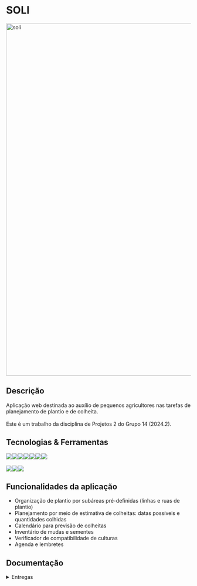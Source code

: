# SOLI
<img width="960" alt="soli" src="https://github.com/user-attachments/assets/042b3195-8845-4e89-bdf9-a105b7110a77">

## Descrição

  Aplicação web destinada ao auxílio de pequenos agricultores nas tarefas de planejamento de plantio e de colheita. <br><br>
  Este é um trabalho da disciplina de Projetos 2 do Grupo 14 (2024.2).

## Tecnologias & Ferramentas
<div style="display: flex; align-items: center; text-decoration: green;">
  <img src="https://img.shields.io/badge/Python-F46036?style=for-the-badge&logo=python&logoColor=white&color=darkred"/>
  <img src="https://img.shields.io/badge/Django-3C3744?style=for-the-badge&logo=django&logoColor=white&color=green"/>
  <img src="https://img.shields.io/badge/javascript-3C3744?style=for-the-badge&logo=javascript&logoColor=white&color=darkorange"/>
  <img src="https://img.shields.io/badge/html5-F46036?style=for-the-badge&logo=html5&logoColor=white&color=darkred"/>
  <img src="https://img.shields.io/badge/css3-3C3744?style=for-the-badge&logo=css3&logoColor=white&color=green"/>
  <img src="https://img.shields.io/badge/Microsoft_Azure-F46036?style=for-the-badge&logo=microsoft-azure&logoColor=white&color=darkorange"/>  
  <img src="https://img.shields.io/badge/sqlite-F46036?style=for-the-badge&logo=sqlite&logoColor=white&color=darkred"/>
</div>

<br>

<div style="display: flex; align-items: center; text-decoration: none;">
  <a href="https://lavisilva.atlassian.net/jira/software/projects/GRUPO14/boards/2/backlog?atlOrigin=eyJpIjoiNzNiMGM0MWQzMDJjNDM3NmFlMDQwNDgxM2MyZDA2OTIiLCJwIjoiaiJ9">
  <img src="https://img.shields.io/badge/Jira-F46036?style=for-the-badge&logo=Jira&logoColor=white&color=darkred"/>
  </a>
    <img src="https://img.shields.io/badge/figma-3C3744?style=for-the-badge&logo=figma&logoColor=white&color=green"/>
  <a href="https://drive.google.com/drive/folders/0AKc0fMeb1Ho1Uk9PVA">
    <img src="https://img.shields.io/badge/google_drive-white?style=for-the-badge&logo=google%20drive&logoColor=white&color=darkorange"/>
  </a>

</div>

## Funcionalidades da aplicação
- Organização de plantio por subáreas pré-definidas (linhas e ruas de plantio)
- Planejamento por meio de estimativa de colheitas: datas possíveis e quantidades colhidas
- Calendário para previsão de colheitas
- Inventário de mudas e sementes
- Verificador de compatibilidade de culturas
- Agenda e lembretes
  
## Documentação 
  <details>
    <summary> Entregas </summary>
    <br>

# SR1

## Links Importantes

- [![Projeto no Jira](https://img.shields.io/badge/Projeto_no_Jira-darkred?style=for-the-badge)](https://lavisilva.atlassian.net/jira/software/projects/GRUPO14/boards/2)
- [![Projeto no Azure](https://img.shields.io/badge/Projeto_no_Azure-green?style=for-the-badge)](https://solii.azurewebsites.net/)
- [![Histórias de Usuário & Casos de Validação](https://img.shields.io/badge/Histórias_de_Usuário_&_Casos_de_Validação-darkorange?style=for-the-badge)](https://docs.google.com/document/d/1Nlfym9ceT_gdukjQM9eDqAuaPmE5F-kmyH7DdIoZtjk/edit)
- [![Protótipo de Baixa Fidelidade](https://img.shields.io/badge/Protótipo_de_Baixa_Fidelidade-darkred?style=for-the-badge)](https://www.figma.com/design/d1f6Stw0ryJXOjsPtcDlo7/Wireframes-Kit-%5BFree%5D-(Community)?node-id=203-5106&node-type=canvas&t=cBu9eLt6sPMpZXCm-0)
- [![Protótipo de Média Fidelidade](https://img.shields.io/badge/Protótipo_de_Média_Fidelidade-green?style=for-the-badge)](https://www.canva.com/design/DAGR5xQ9w7E/_GkGlgfhM4aPaMRp7L5tnQ/view?utm_content=DAGR5xQ9w7E&utm_campaign=designshare&utm_medium=link&utm_source=editor#1)
- [![Screencast - Protótipo](https://img.shields.io/badge/Screencast_Protótipo-darkorange?style=for-the-badge)](https://drive.google.com/file/d/1Q3HtKww-fAeXLw0FFdEnYBAXwOex5T_3/view?usp=drive_link)
- [![Screencast - Azure](https://img.shields.io/badge/Screencast_Azure-darkred?style=for-the-badge)](https://drive.google.com/file/d/1J1CEi5omruilJOVKzwjWywF9sk7C5hcp/view?usp=drive_link)
- [![Planejamento de Atividades do Sistema](https://img.shields.io/badge/Planejamento_de_Atividades_do_Sistema-green?style=for-the-badge)](https://docs.google.com/document/d/1BFCtaFfXhoWzzpZ2c3dUWWdhqzVSi1nI5xYj5QMgJI4/edit)
- [![Apresentação SR1](https://img.shields.io/badge/Apresentação_SR1-darkorange?style=for-the-badge)](https://www.canva.com/design/DAGT2JFl8lI/2zvHTO7VBRy-iiGYfFIi3A/edit)


# SR2

## Links Importantes

- [![Projeto no Jira](https://img.shields.io/badge/Projeto_no_Jira-darkred?style=for-the-badge)](https://lavisilva.atlassian.net/jira/software/projects/GRUPO14/boards/2)
- [![Projeto no Azure](https://img.shields.io/badge/Projeto_no_Azure-green?style=for-the-badge)](https://solii.azurewebsites.net/)
- [![Histórias de Usuário & Casos de Validação](https://img.shields.io/badge/Histórias_de_Usuário_&_Casos_de_Validação-darkorange?style=for-the-badge)](https://docs.google.com/document/d/1Nlfym9ceT_gdukjQM9eDqAuaPmE5F-kmyH7DdIoZtjk/edit)
- [![Protótipo de Alta Fidelidade](https://img.shields.io/badge/Protótipo_de_Alta_Fidelidade-darkred?style=for-the-badge)](https://www.figma.com/proto/d1f6Stw0ryJXOjsPtcDlo7/Wireframes-Kit-%5BFree%5D-(Community)?node-id=745-1023&node-type=canvas&m=dev&scaling=scale-down&content-scaling=fixed&page-id=203%3A5106&starting-point-node-id=632%3A630&show-proto-sidebar=1)
- [![Drive com os Screencasts](https://img.shields.io/badge/Drive_com_os_Screencasts-green?style=for-the-badge)](https://drive.google.com/drive/folders/1WNxEkzC31fS-TRQKb1DeOHa5euzQOO4e)
- [![Planejamento de Atividades do Sistema](https://img.shields.io/badge/Planejamento_de_Atividades_do_Sistema-darkorange?style=for-the-badge)](https://docs.google.com/document/d/1BFCtaFfXhoWzzpZ2c3dUWWdhqzVSi1nI5xYj5QMgJI4/edit)
- [![Apresentação SR2](https://img.shields.io/badge/Apresentação_SR2-darkred?style=for-the-badge)](https://www.figma.com/slides/nFwFRpwq93yFYyWHBZEIVW/Untitled?node-id=133-199&t=VLb6SmFymtQqQUJz-1)
- [![Screencast Figma](https://img.shields.io/badge/Screencast_Figma-green?style=for-the-badge)](https://youtube.com/shorts/ZHwg5hVpICQ?feature=share)
- [![Screencast Deploy Desktop](https://img.shields.io/badge/Screencast_Deploy_Desktop-darkorange?style=for-the-badge)](https://youtu.be/O4-VSurKzjQ)
- [![Screencast Deploy Mobile](https://img.shields.io/badge/Screencast_Deploy_Mobile-darkred?style=for-the-badge)](https://youtu.be/xz1oM05wGcQ)
- [![Screencast CI/CD](https://img.shields.io/badge/Screencast_CI/CD-green?style=for-the-badge)](https://youtu.be/leGAHdq2Zjk)
- [![Screencast Testes E2E](https://img.shields.io/badge/Screencast_Testes_E2E-darkorange?style=for-the-badge)](https://www.youtube.com/watch?v=TRPo9ezChnU)

<details>
  <summary>Relato de Programação em Par</summary>
  
  <p>Durante o desenvolvimento do projeto, utilizamos a programação em par ocasionalmente, realizando chamadas pelo Discord, algumas vezes com mais de 2 integrantes. Essas sessões de programação em par foram úteis para resolver problemas complexos, aumentar a produtividade e motivação e garantir que ambos os desenvolvedores estivessem na mesma página sobre a implementação de funcionalidades críticas.</p>
  <p>No entanto, optamos por não usar essa abordagem com frequência. Isso porque algumas vezes os horários de disponibilidade não batiam e outras vees porque o trabalho sozinho era mais simples. Sendo assim, a escolha do grupo foi priorizar o trabalho individual, permitindo que cada membro pudesse se concentrar em suas tarefas específicas de forma mais autônoma. Esse equilíbrio nos proporcionou flexibilidade, ao mesmo tempo em que aproveitávamos as vantagens da colaboração em momentos-chave do projeto. Em resumo, a programação em par foi um recurso valioso, mas não predominante, ajustado conforme a necessidade do time.</p>
</details>

<details>
<summary>Print das issues</summary>
<img width="960" alt = "soli" 
src = "https://github.com/user-attachments/assets/aba29769-1863-4f2d-afae-4fcdedd00f80">
<img width="960" alt = "soli" 
src = "![Screenshot_20241129_074451_Chrome](https://github.com/user-attachments/assets/632007c7-7d0f-43af-a733-0b8b02e221c9)

">



  <details>
    <summary> Equipe </summary>
    <br>
    <p><strong> Artur Sales Brasiliano - asb6@cesar.school </strong></p>
    <p><strong> Bruno Assunção da Silva - bas@cesar.school </strong></p>
    <p><strong> Darci Henrique Ayres Mendes de Carvalho - dhamc@cesar.school </strong></p>
    <p><strong> Felipe Marques Meira de Oliveira - fmmo@cesar.school </strong></p>
    <p><strong> Lais Sedicias Valença - lsv2@cesar.school </strong></p>
    <p><strong> João Pedro Aguiar Morais - jpam@cesar.school </strong></p>
    <p><strong> Lavínia Maranhão Faria da Silva - lmfs@cesar.school </strong></p>
    <p><strong> Malu de Aguiar Germani - mag@cesar.school </strong></p>
    <p><strong> Maria Eduarda Rêgo Barros - merb@cesar.school </strong></p>
    <p><strong> Marina Hoffmann Guimaraes - mhg@cesar.school </strong></p>    
  </details>
    
